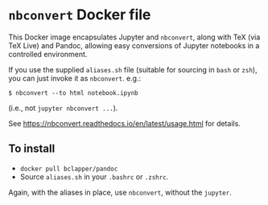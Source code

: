 # `nbconvert` Docker file

This Docker image encapsulates Jupyter and `nbconvert`, along with TeX
(via TeX Live) and Pandoc, allowing easy conversions of Jupyter notebooks
in a controlled environment.

If you use the supplied `aliases.sh` file (suitable for sourcing in `bash`
or `zsh`), you can just invoke it as `nbconvert`. e.g.:

```shell
$ nbconvert --to html notebook.ipynb
```

(i.e., not `jupyter nbconvert ...`).

See <https://nbconvert.readthedocs.io/en/latest/usage.html> for details.

## To install

- `docker pull bclapper/pandoc`
- Source `aliases.sh` in your `.bashrc` or `.zshrc`.

Again, with the aliases in place, use `nbconvert`, without the `jupyter`.

